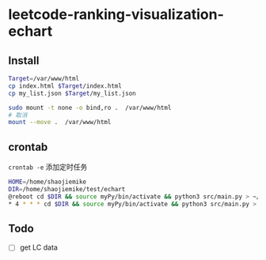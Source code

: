 # leetcode-ranking-visualization-echart

## Install


```bash
Target=/var/www/html
cp index.html $Target/index.html
cp my_list.json $Target/my_list.json
```

```bash
sudo mount -t none -o bind,ro .  /var/www/html
# 取消
mount --move .  /var/www/html
```

## crontab
`crontab -e` 添加定时任务
```bash
HOME=/home/shaojiemike
DIR=/home/shaojiemike/test/echart        
@reboot cd $DIR && source myPy/bin/activate && python3 src/main.py > ~/test/echart.log && echo "reboot" >> ~/test/echarttime.log   
* 4 * * * cd $DIR && source myPy/bin/activate && python3 src/main.py > ~/test/echart.log && date >> ~/test/echarttime.log  
```
## Todo

 - [ ] get LC data